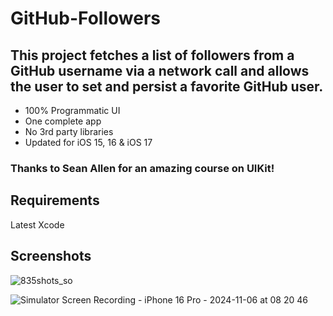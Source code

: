 # GitHub-Followers

## This project fetches a list of followers from a GitHub username via a network call and allows the user to set and persist a favorite GitHub user.
- 100% Programmatic UI
- One complete app
- No 3rd party libraries
- Updated for iOS 15, 16 & iOS 17

### Thanks to Sean Allen for an amazing course on UIKit! 

## Requirements
Latest Xcode

## Screenshots
![835shots_so](https://github.com/user-attachments/assets/8ab6f71c-f08d-425e-8229-0e53a5ad9060)


![Simulator Screen Recording - iPhone 16 Pro - 2024-11-06 at 08 20 46](https://github.com/user-attachments/assets/220c9c36-8bd5-496f-86cc-fee1fc311777)

 
